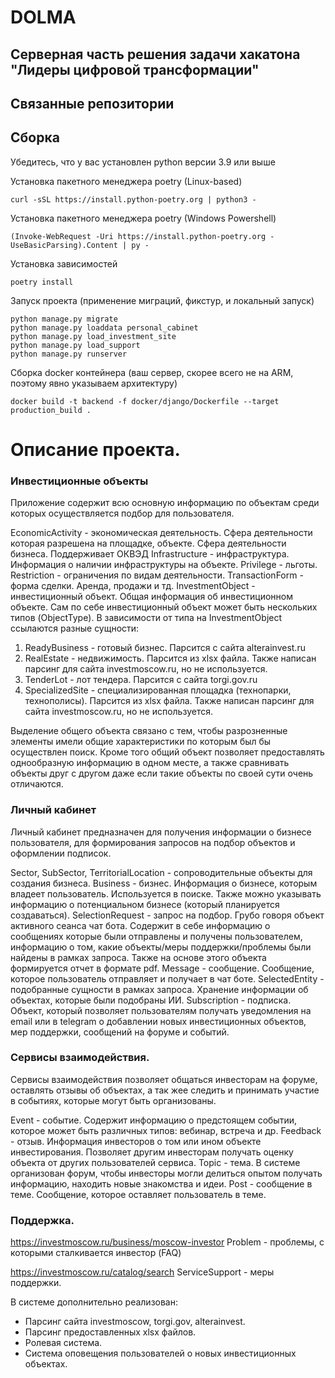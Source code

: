 # DOLMA

## Серверная часть решения задачи хакатона "Лидеры цифровой трансформации"
## Связанные репозитории

## Сборка
Убедитесь, что у вас установлен python версии 3.9 или выше

Установка пакетного менеджера poetry (Linux-based)
```shell
curl -sSL https://install.python-poetry.org | python3 -
```
Установка пакетного менеджера poetry (Windows Powershell)
```shell
(Invoke-WebRequest -Uri https://install.python-poetry.org -UseBasicParsing).Content | py -
```
Установка зависимостей
```shell
poetry install
```
Запуск проекта (применение миграций, фикстур, и локальный запуск)
```python3
python manage.py migrate
python manage.py loaddata personal_cabinet
python manage.py load_investment_site
python manage.py load_support
python manage.py runserver
```
Сборка docker контейнера (ваш сервер, скорее всего не на ARM, поэтому явно указываем архитектуру)
```shell
docker build -t backend -f docker/django/Dockerfile --target production_build .
```


# Описание проекта.
### Инвестиционные объекты
Приложение содержит всю основную информацию по объектам среди которых 
осуществляется подбор для пользователя.

EconomicActivity - экономическая деятельность. Сфера деятельности которая 
разрешена на площадке, объекте. Сфера деятельности бизнеса. Поддерживает ОКВЭД
Infrastructure - инфраструктура. Информация о наличии инфраструктуры на объекте.
Privilege - льготы.
Restriction - ограничения по видам деятельности.
TransactionForm - форма сделки. Аренда, продажи и тд.
InvestmentObject - инвестиционный объект. Общая информация об инвестиционном 
объекте. Сам по себе инвестиционный объект может быть нескольких типов 
(ObjectType). В зависимости от типа на InvestmentObject ссылаются разные 
сущности:
1) ReadyBusiness - готовый бизнес. Парсится с сайта alterainvest.ru
2) RealEstate - недвижимость. Парсится из xlsx файла. Также написан парсинг для
сайта investmoscow.ru, но не используется.
3) TenderLot - лот тендера. Парсится с сайта torgi.gov.ru
4) SpecializedSite - специализированная площадка (технопарки, технополисы).
Парсится из xlsx файла. Также написан парсинг для сайта investmoscow.ru, 
но не используется.

Выделение общего объекта связано с тем, чтобы разрозненные элементы имели общие 
характеристики по которым был бы осуществлен поиск. Кроме того общий объект
позволяет предоставлять однообразную информацию в одном месте, а также 
сравнивать объекты друг с другом даже если такие объекты по своей сути очень 
отличаются.


### Личный кабинет
Личный кабинет предназначен для получения информации о бизнесе пользователя,
для формирования запросов на подбор объектов и оформлении подписок.

Sector, SubSector, TerritorialLocation - сопроводительные объекты для создания
бизнеса.
Business - бизнес. Информация о бизнесе, которым владеет пользователь. 
Используется в поиске. Также можно указывать информацию о потенциальном 
бизнесе (который планируется создаваться).
SelectionRequest - запрос на подбор. Грубо говоря объект активного сеанса 
чат бота. Содержит в себе информацию о сообщениях которые были отправлены 
и получены пользователем, информацию о том, какие объекты/меры поддержки/проблемы
были найдены в рамках запроса. Также на основе этого объекта формируется отчет 
в формате pdf.
Message - сообщение. Сообщение, которое пользователь отправляет и получает в 
чат боте.
SelectedEntity - подобранные сущности в рамках запроса. Хранение информации об 
объектах, которые были подобраны ИИ.
Subscription - подписка. Объект, который позволяет пользователям получать 
уведомления на email или в telegram о добавлении новых инвестиционных
объектов, мер поддержки, сообщений на форуме и событий.

### Сервисы взаимодействия.
Сервисы взаимодействия позволяет общаться инвесторам на форуме, оставлять
отзывы об объектах, а так жее следить и принимать участие в событиях,
которые могут быть организованы.

Event - событие. Содержит информацию о предстоящем событии, которое может быть 
различных типов: вебинар, встреча и др.
Feedback - отзыв. Информация инвесторов о том или ином объекте инвестирования.
Позволяет другим инвесторам получать оценку объекта от других пользователей 
сервиса.
Topic - тема. В системе организован форум, чтобы инвесторы могли делиться опытом
получать информацию, находить новые знакомства и идеи.
Post - сообщение в теме. Сообщение, которое оставляет пользователь в теме.

### Поддержка.
https://investmoscow.ru/business/moscow-investor
Problem - проблемы, с которыми сталкивается инвестор (FAQ)

https://investmoscow.ru/catalog/search
ServiceSupport - меры поддержки.

В системе дополнительно реализован:
- Парсинг сайта investmoscow, torgi.gov, alterainvest.
- Парсинг предоставленных xlsx файлов.
- Ролевая система.
- Система оповещения пользователей о новых инвестиционных объектах.
